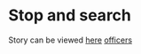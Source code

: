 # Stop and search

Story can be viewed [here](https://gwilloughby99.github.io/2021-01-21-stopandsearch-analysis/)
[officers]("latest-police-officers.jpg")

